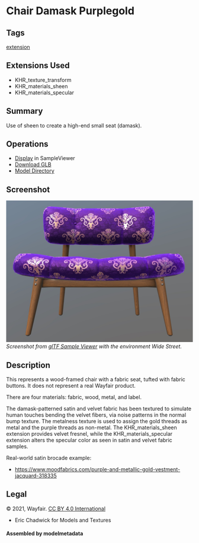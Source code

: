 # Chair Damask Purplegold

## Tags

[extension](../../Models-extension.md)

## Extensions Used

* KHR_texture_transform
* KHR_materials_sheen
* KHR_materials_specular

## Summary

Use of sheen to create a high-end small seat (damask).

## Operations

* [Display](https://github.khronos.org/glTF-Sample-Viewer-Release/?model=https://raw.GithubUserContent.com/KhronosGroup/glTF-Sample-Assets/main/./Models/ChairDamaskPurplegold/glTF-Binary/ChairDamaskPurplegold.glb) in SampleViewer
* [Download GLB](https://raw.GithubUserContent.com/KhronosGroup/glTF-Sample-Assets/main/./Models/ChairDamaskPurplegold/glTF-Binary/ChairDamaskPurplegold.glb)
* [Model Directory](./)

## Screenshot

![Screenshot from glTF Sample Viewer](screenshot/screenshot_Large.jpg)
<br/>_Screenshot from [glTF Sample Viewer](https://github.khronos.org/glTF-Sample-Viewer-Release/) with the environment Wide Street._

## Description

This represents a wood-framed chair with a fabric seat, tufted with fabric buttons. It does not represent a real Wayfair product. 

There are four materials: fabric, wood, metal, and label. 

The damask-patterned satin and velvet fabric has been textured to simulate human touches bending the velvet fibers, via noise patterns in the normal bump texture. The metalness texture is used to assign the gold threads as metal and the purple threads as non-metal. The KHR_materials_sheen extension provides velvet fresnel, while the KHR_materials_specular extension alters the specular color as seen in satin and velvet fabric samples. 

Real-world satin brocade example:
* https://www.moodfabrics.com/purple-and-metallic-gold-vestment-jacquard-318335

## Legal

&copy; 2021, Wayfair. [CC BY 4.0 International](https://creativecommons.org/licenses/by/4.0/legalcode)

 - Eric Chadwick for Models and Textures

#### Assembled by modelmetadata